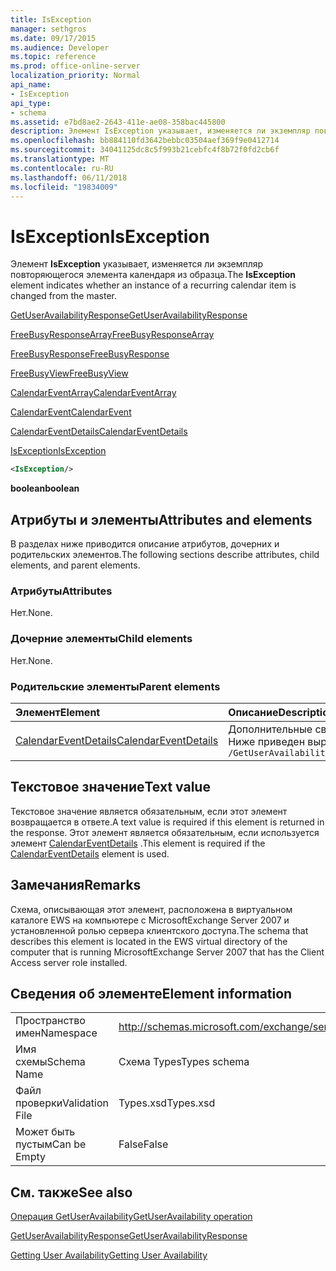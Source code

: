 ```yaml
---
title: IsException
manager: sethgros
ms.date: 09/17/2015
ms.audience: Developer
ms.topic: reference
ms.prod: office-online-server
localization_priority: Normal
api_name:
- IsException
api_type:
- schema
ms.assetid: e7bd8ae2-2643-411e-ae08-358bac445800
description: Элемент IsException указывает, изменяется ли экземпляр повторяющегося элемента календаря из образца.
ms.openlocfilehash: bb884110fd3642bebbc03504aef369f9e0412714
ms.sourcegitcommit: 34041125dc8c5f993b21cebfc4f8b72f0fd2cb6f
ms.translationtype: MT
ms.contentlocale: ru-RU
ms.lasthandoff: 06/11/2018
ms.locfileid: "19834009"
---
```

# <a name="isexception"></a><span data-ttu-id="65b5b-103">IsException</span><span class="sxs-lookup"><span data-stu-id="65b5b-103">IsException</span></span>

<span data-ttu-id="65b5b-104">Элемент **IsException** указывает, изменяется ли экземпляр повторяющегося элемента календаря из образца.</span><span class="sxs-lookup"><span data-stu-id="65b5b-104">The **IsException** element indicates whether an instance of a recurring calendar item is changed from the master.</span></span> 
  
[<span data-ttu-id="65b5b-105">GetUserAvailabilityResponse</span><span class="sxs-lookup"><span data-stu-id="65b5b-105">GetUserAvailabilityResponse</span></span>](getuseravailabilityresponse.md)
  
[<span data-ttu-id="65b5b-106">FreeBusyResponseArray</span><span class="sxs-lookup"><span data-stu-id="65b5b-106">FreeBusyResponseArray</span></span>](freebusyresponsearray.md)
  
[<span data-ttu-id="65b5b-107">FreeBusyResponse</span><span class="sxs-lookup"><span data-stu-id="65b5b-107">FreeBusyResponse</span></span>](freebusyresponse.md)
  
[<span data-ttu-id="65b5b-108">FreeBusyView</span><span class="sxs-lookup"><span data-stu-id="65b5b-108">FreeBusyView</span></span>](freebusyview.md)
  
[<span data-ttu-id="65b5b-109">CalendarEventArray</span><span class="sxs-lookup"><span data-stu-id="65b5b-109">CalendarEventArray</span></span>](calendareventarray.md)
  
[<span data-ttu-id="65b5b-110">CalendarEvent</span><span class="sxs-lookup"><span data-stu-id="65b5b-110">CalendarEvent</span></span>](calendarevent.md)
  
[<span data-ttu-id="65b5b-111">CalendarEventDetails</span><span class="sxs-lookup"><span data-stu-id="65b5b-111">CalendarEventDetails</span></span>](calendareventdetails.md)
  
[<span data-ttu-id="65b5b-112">IsException</span><span class="sxs-lookup"><span data-stu-id="65b5b-112">IsException</span></span>](isexception.md)
  
```xml
<IsException/>
```

 <span data-ttu-id="65b5b-113">**boolean**</span><span class="sxs-lookup"><span data-stu-id="65b5b-113">**boolean**</span></span>
## <a name="attributes-and-elements"></a><span data-ttu-id="65b5b-114">Атрибуты и элементы</span><span class="sxs-lookup"><span data-stu-id="65b5b-114">Attributes and elements</span></span>

<span data-ttu-id="65b5b-115">В разделах ниже приводится описание атрибутов, дочерних и родительских элементов.</span><span class="sxs-lookup"><span data-stu-id="65b5b-115">The following sections describe attributes, child elements, and parent elements.</span></span>
  
### <a name="attributes"></a><span data-ttu-id="65b5b-116">Атрибуты</span><span class="sxs-lookup"><span data-stu-id="65b5b-116">Attributes</span></span>

<span data-ttu-id="65b5b-117">Нет.</span><span class="sxs-lookup"><span data-stu-id="65b5b-117">None.</span></span>
  
### <a name="child-elements"></a><span data-ttu-id="65b5b-118">Дочерние элементы</span><span class="sxs-lookup"><span data-stu-id="65b5b-118">Child elements</span></span>

<span data-ttu-id="65b5b-119">Нет.</span><span class="sxs-lookup"><span data-stu-id="65b5b-119">None.</span></span>
  
### <a name="parent-elements"></a><span data-ttu-id="65b5b-120">Родительские элементы</span><span class="sxs-lookup"><span data-stu-id="65b5b-120">Parent elements</span></span>

|<span data-ttu-id="65b5b-121">**Элемент**</span><span class="sxs-lookup"><span data-stu-id="65b5b-121">**Element**</span></span>|<span data-ttu-id="65b5b-122">**Описание**</span><span class="sxs-lookup"><span data-stu-id="65b5b-122">**Description**</span></span>|
|:-----|:-----|
|[<span data-ttu-id="65b5b-123">CalendarEventDetails</span><span class="sxs-lookup"><span data-stu-id="65b5b-123">CalendarEventDetails</span></span>](calendareventdetails.md) <br/> |<span data-ttu-id="65b5b-124">Дополнительные сведения о событии календаря.</span><span class="sxs-lookup"><span data-stu-id="65b5b-124">Provides additional information about a calendar event.</span></span>  <br/> <span data-ttu-id="65b5b-125">Ниже приведен выражение XPath 2.0 для этого элемента.</span><span class="sxs-lookup"><span data-stu-id="65b5b-125">The following is the XPath 2.0 expression to this element:</span></span>  <br/>  `/GetUserAvailabilityResponse/FreeBusyResponseArray/FreeBusyResponse/FreeBusyView/CalendarEventArray/CalendarEvent[i]/CalendarEventDetails` <br/> |
   
## <a name="text-value"></a><span data-ttu-id="65b5b-126">Текстовое значение</span><span class="sxs-lookup"><span data-stu-id="65b5b-126">Text value</span></span>

<span data-ttu-id="65b5b-127">Текстовое значение является обязательным, если этот элемент возвращается в ответе.</span><span class="sxs-lookup"><span data-stu-id="65b5b-127">A text value is required if this element is returned in the response.</span></span> <span data-ttu-id="65b5b-128">Этот элемент является обязательным, если используется элемент [CalendarEventDetails](calendareventdetails.md) .</span><span class="sxs-lookup"><span data-stu-id="65b5b-128">This element is required if the [CalendarEventDetails](calendareventdetails.md) element is used.</span></span> 
  
## <a name="remarks"></a><span data-ttu-id="65b5b-129">Замечания</span><span class="sxs-lookup"><span data-stu-id="65b5b-129">Remarks</span></span>

<span data-ttu-id="65b5b-130">Схема, описывающая этот элемент, расположена в виртуальном каталоге EWS на компьютере с MicrosoftExchange Server 2007 и установленной ролью сервера клиентского доступа.</span><span class="sxs-lookup"><span data-stu-id="65b5b-130">The schema that describes this element is located in the EWS virtual directory of the computer that is running MicrosoftExchange Server 2007 that has the Client Access server role installed.</span></span>
  
## <a name="element-information"></a><span data-ttu-id="65b5b-131">Сведения об элементе</span><span class="sxs-lookup"><span data-stu-id="65b5b-131">Element information</span></span>

|||
|:-----|:-----|
|<span data-ttu-id="65b5b-132">Пространство имен</span><span class="sxs-lookup"><span data-stu-id="65b5b-132">Namespace</span></span>  <br/> |http://schemas.microsoft.com/exchange/services/2006/types  <br/> |
|<span data-ttu-id="65b5b-133">Имя схемы</span><span class="sxs-lookup"><span data-stu-id="65b5b-133">Schema Name</span></span>  <br/> |<span data-ttu-id="65b5b-134">Схема Types</span><span class="sxs-lookup"><span data-stu-id="65b5b-134">Types schema</span></span>  <br/> |
|<span data-ttu-id="65b5b-135">Файл проверки</span><span class="sxs-lookup"><span data-stu-id="65b5b-135">Validation File</span></span>  <br/> |<span data-ttu-id="65b5b-136">Types.xsd</span><span class="sxs-lookup"><span data-stu-id="65b5b-136">Types.xsd</span></span>  <br/> |
|<span data-ttu-id="65b5b-137">Может быть пустым</span><span class="sxs-lookup"><span data-stu-id="65b5b-137">Can be Empty</span></span>  <br/> |<span data-ttu-id="65b5b-138">False</span><span class="sxs-lookup"><span data-stu-id="65b5b-138">False</span></span>  <br/> |
   
## <a name="see-also"></a><span data-ttu-id="65b5b-139">См. также</span><span class="sxs-lookup"><span data-stu-id="65b5b-139">See also</span></span>



[<span data-ttu-id="65b5b-140">Операция GetUserAvailability</span><span class="sxs-lookup"><span data-stu-id="65b5b-140">GetUserAvailability operation</span></span>](getuseravailability-operation.md)
  
[<span data-ttu-id="65b5b-141">GetUserAvailabilityResponse</span><span class="sxs-lookup"><span data-stu-id="65b5b-141">GetUserAvailabilityResponse</span></span>](getuseravailabilityresponse.md)


[<span data-ttu-id="65b5b-142">Getting User Availability</span><span class="sxs-lookup"><span data-stu-id="65b5b-142">Getting User Availability</span></span>](http://msdn.microsoft.com/library/d4133fcb-9b0f-4e6b-aadf-a389da83516a%28Office.15%29.aspx)

